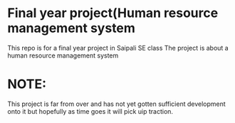 # Final year project(Human resource management system
This repo is for a final year project in Saipali SE class
The project is about a human resource management system

# NOTE:
This project is far from over and has not yet gotten sufficient development onto it but hopefully as time goes it will pick uip traction.


